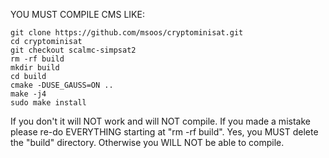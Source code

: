 YOU MUST COMPILE CMS LIKE:

```
git clone https://github.com/msoos/cryptominisat.git
cd cryptominisat
git checkout scalmc-simpsat2
rm -rf build
mkdir build
cd build
cmake -DUSE_GAUSS=ON ..
make -j4
sudo make install
```

If you don't it will NOT work and will NOT compile. If you made a mistake please re-do EVERYTHING starting at "rm -rf build". Yes, you MUST delete the "build" directory. Otherwise you WILL NOT be able to compile.
